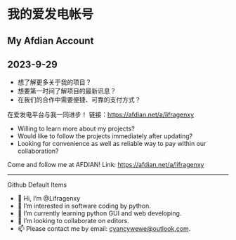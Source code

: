 # 我的爱发电帐号
## My Afdian Account
2023-9-29
---
- 想了解更多关于我的项目？
- 想要第一时间了解项目的最新讯息？
- 在我们的合作中需要便捷、可靠的支付方式？

在爱发电平台与我一同进步！
链接：https://afdian.net/a/lifragenxy

- Willing to learn more about my projects?
- Would like to follow the projects immediately after updating?
- Looking for convenience as well as reliable way to pay within our collaboration?

Come and follow me at AFDIAN!
Link: https://afdian.net/a/lifragenxy

---
Github Default Items

- 👋 Hi, I’m @Lifragenxy
- 👀 I’m interested in software coding by python.
- 🌱 I’m currently learning python GUI and web developing.
- 💞️ I’m looking to collaborate on editors.
- 📫 Please contact me by email: cyancywewe@outlook.com.

<!---
Lifragenxy/Lifragenxy is a ✨ special ✨ repository because its `README.md` (this file) appears on your GitHub profile.
You can click the Preview link to take a look at your changes.
--->
